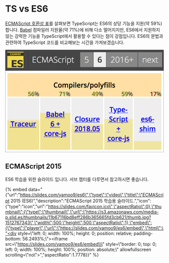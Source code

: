 # TS vs ES6

[ECMAScript 호환성 표](http://kangax.github.io/compat-table/es6/)를 살펴보면 TypeScript는 ES6의 상당 기능을 지원\(약 59%\)합니다. [Babel](https://babeljs.io) 컴파일러 지원율\(약 71%\)에 비해 다소 떨어지지만, ES6에서 지원하지 않는 강력한 기능을 TypeScript에서 활용할 수 있다는 점이 강점입니다. ES6의 문법과 관련하여 TypeScript 코드를 비교해보는 시간을 가져보겠습니다.

![](../.gitbook/assets/es6-compatible-table.jpg)

## ECMAScript 2015

ES6 학습을 위한 슬라이드 입니다. 서브 챕터를 다루면서 참고하시면 좋습니다.

{% embed data="{\"url\":\"https://slides.com/yamoo9/es6\",\"type\":\"video\",\"title\":\"ECMAScript 2015 \(ES6\)\",\"description\":\"ECMAScript 2015 학습용 슬라이드.\",\"icon\":{\"type\":\"icon\",\"url\":\"https://slides.com/favicon.ico\",\"aspectRatio\":0},\"thumbnail\":{\"type\":\"thumbnail\",\"url\":\"https://s3.amazonaws.com/media-p.slid.es/thumbnails/11b67116bd8eff286b365665fd3cb621/thumb.jpg?1512767343\",\"width\":500,\"height\":500,\"aspectRatio\":1},\"embed\":{\"type\":\"player\",\"url\":\"https://slides.com/yamoo9/es6/embed\",\"html\":\"<div style=\\\"left: 0; width: 100%; height: 0; position: relative; padding-bottom: 56.2493%;\\\"><iframe src=\\\"https://slides.com/yamoo9/es6/embed\\\" style=\\\"border: 0; top: 0; left: 0; width: 100%; height: 100%; position: absolute;\\\" allowfullscreen scrolling=\\\"no\\\"></iframe></div>\",\"aspectRatio\":1.7778}}" %}

